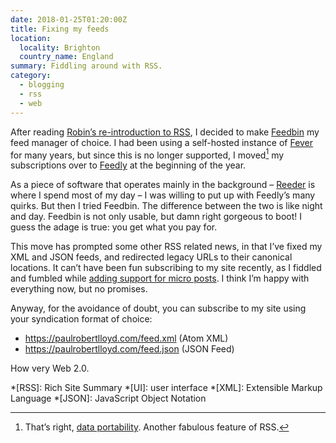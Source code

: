 ```yaml
---
date: 2018-01-25T01:20:00Z
title: Fixing my feeds
location:
  locality: Brighton
  country_name: England
summary: Fiddling around with RSS.
category:
  - blogging
  - rss
  - web
---
```


After reading [Robin’s re-introduction to RSS](https://robinrendle.com/notes/how-to-read-the-internet/), I decided to make [Feedbin](https://feedbin.com/) my feed manager of choice. I had been using a self-hosted instance of [Fever](https://feedafever.com) for many years, but since this is no longer supported, I moved[^1] my subscriptions over to [Feedly](https://feedly.com) at the beginning of the year.

As a piece of software that operates mainly in the background – [Reeder](https://reederapp.com) is where I spend most of my day – I was willing to put up with Feedly’s many quirks. But then I tried Feedbin. The difference between the two is like night and day. Feedbin is not only usable, but damn right gorgeous to boot! I guess the adage is true: you get what you pay for.

This move has prompted some other RSS related news, in that I’ve fixed my XML and JSON feeds, and redirected legacy URLs to their canonical locations. It can’t have been fun subscribing to my site recently, as I fiddled and fumbled while [adding support for micro posts][1]. I think I’m happy with everything now, but no promises.

Anyway, for the avoidance of doubt, you can subscribe to my site using your syndication format of choice:

- <https://paulrobertlloyd.com/feed.xml> (Atom XML)
- <https://paulrobertlloyd.com/feed.json> (JSON Feed)

How very Web 2.0.

[^1]: That’s right, [data portability](https://en.wikipedia.org/wiki/OPML). Another fabulous feature of RSS.

[1]: /2018/023/a1/microblogging/

*[RSS]: Rich Site Summary
*[UI]: user interface
*[XML]: Extensible Markup Language
*[JSON]: JavaScript Object Notation
